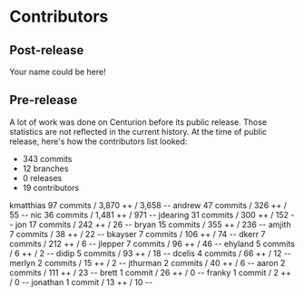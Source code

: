 Contributors
============

Post-release
------------

Your name could be here!

Pre-release
-----------

A lot of work was done on Centurion before its public release. Those
statistics are not reflected in the current history. At the time of
public release, here's how the contributors list looked:

 * 343 commits
 * 12 branches
 * 0 releases
 * 19 contributors

kmatthias 97 commits / 3,870 ++ / 3,658 --
andrew    47 commits / 326 ++ / 55 --
nic       36 commits / 1,481 ++ / 971 --
jdearing  31 commits / 300 ++ / 152 --
jon       17 commits / 242 ++ / 26 --
bryan     15 commits / 355 ++ / 236 --
amjith     7 commits / 38 ++ / 22 --
bkayser    7 commits / 106 ++ / 74 --
dkerr      7 commits / 212 ++ / 6 --
jlepper    7 commits / 96 ++ / 46 --
ehyland    5 commits / 6 ++ / 2 --
didip      5 commits / 93 ++ / 18 --
dcelis     4 commits / 66 ++ / 12 --
merlyn     2 commits / 15 ++ / 2 --
jthurman   2 commits / 40 ++ / 6 --
aaron      2 commits / 111 ++ / 23 --
brett      1 commit / 26 ++ / 0 --
franky     1 commit / 2 ++ / 0 --
jonathan   1 commit / 13 ++ / 10 --
